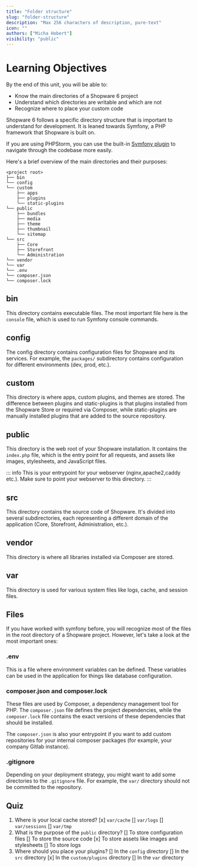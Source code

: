 ```yaml
---
title: "Folder structure"
slug: "folder-structure"
description: "Max 256 characters of description, pure-text"
icon: ""
authors: ["Micha Hobert"]
visibility: "public"
---
```


# Learning Objectives

By the end of this unit, you will be able to:

- Know the main directories of a Shopware 6 project
- Understand which directories are writable and which are not
- Recognize where to place your custom code


Shopware 6 follows a specific directory structure that is important to understand for development. It is leaned towards Symfony, a PHP framework that Shopware is built on. 

If you are using PHPStorm, you can use the built-in [Symfony plugin](https://plugins.jetbrains.com/plugin/7219-symfony-support) to navigate through the codebase more easily.


Here's a brief overview of the main directories and their purposes:


```text
<project root>
├── bin
└── config
└── custom
    ├── apps
    ├── plugins
    └── static-plugins
└── public
    ├── bundles
    ├── media
    ├── theme
    ├── thumbnail
    └── sitemap    
└── src
    ├── Core
    ├── Storefront
    └── Administration
└── vendor
└── var
└── .env
└── composer.json
└── composer.lock
```

## bin
This directory contains executable files. The most important file here is the `console` file, which is used to run Symfony console commands.

## config
The config directory contains configuration files for Shopware and its services. For example, the `packages/` subdirectory contains configuration for different environments (dev, prod, etc.).

## custom
This directory is where apps, custom plugins, and themes are stored. The difference between plugins and static-plugins is that plugins installed from the Shopware Store or required via Composer, while static-plugins are manually installed plugins that are added to the source repository.

## public
This directory is the web root of your Shopware installation. It contains the `index.php` file, which is the entry point for all requests, and assets like images, stylesheets, and JavaScript files.

::: info
This is your entrypoint for your webserver (nginx,apache2,caddy etc.). Make sure to point your webserver to this directory.
:::

## src
This directory contains the source code of Shopware. It's divided into several subdirectories, each representing a different domain of the application (Core, Storefront, Administration, etc.).

## vendor
This directory is where all libraries installed via Composer are stored.

## var
This directory is used for various system files like logs, cache, and session files.

## Files

If you have worked with symfony before, you will recognize most of the files in the root directory of a Shopware project. However, let's take a look at the most important ones:


### .env
This is a file where environment variables can be defined. These variables can be used in the application for things like database configuration.

### composer.json and composer.lock
These files are used by Composer, a dependency management tool for PHP. The `composer.json` file defines the project dependencies, while the `composer.lock` file contains the exact versions of these dependencies that should be installed.

The `composer.json` is also your entrypoint if you want to add custom repositories for your internal composer packages (for example, your company Gitlab instance).

### .gitignore
Depending on your deployment strategy, you might want to add some directories to the `.gitignore` file. For example, the `var/` directory should not be committed to the repository.


## Quiz

1. Where is your local cache stored?
   [x] `var/cache`
   [] `var/logs`
   [] `var/sessions`
   [] `var/tmp`
2. What is the purpose of the `public` directory?
    [] To store configuration files
    [] To store the source code
    [x] To store assets like images and stylesheets
    [] To store logs
3. Where should you place your plugins?
    [] In the `config` directory
    [] In the `src` directory
    [x] In the `custom/plugins` directory
    [] In the `var` directory
